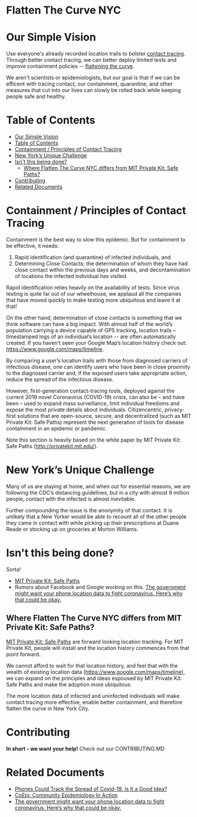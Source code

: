 # Flatten The Curve NYC

Our Simple Vision
=====
Use  everyone's already recorded location trails to bolster [contact tracing](https://en.wikipedia.org/wiki/Contact_tracing). Through better contact tracing, we can better deploy limited tests and improve containment policies -- [flattening the curve](https://en.wikipedia.org/wiki/Coronavirus_disease_2019#Prevention).

We aren't scientists or epidemiologists, but our goal is that if we can be efficent with tracing contact, our containment, 
quarantine, and other measures that cut into our lives can slowly be rolled back while keeping people safe and healthy.

Table of Contents
=================

- [Our Simple Vision](#our-simple-vision)
- [Table of Contents](#table-of-contents)
- [Containment / Principles of Contact Tracing](#containment---principles-of-contact-tracing)
- [New York’s Unique Challenge](#new-york-s-unique-challenge)
- [Isn't this being done?](#isn-t-this-being-done)
  * [Where Flatten The Curve NYC differs from MIT Private Kit: Safe Paths?](#where-flatten-the-curve-nyc-differs-from-mit-private-kit--safe-paths)
- [Contributing](#contributing)
- [Related Documents](#related-documents)

Containment / Principles of Contact Tracing 
======
Containment is the best way to slow this epidemic. But for containment to be effective, it needs:
1. Rapid identification (and quarantine) of infected individuals, and 
1. Determining Close Contacts; the determination of whom they have had close contact within the previous days and weeks, and decontamination of locations the infected individual has visited. 

Rapid identification relies heavily on the availability of tests. Since virus testing is quite far out of our wheelhouse, we applaud all the companies that have moved quickly to make testing more ubiquitous and leave it at that!

On the other hand, determination of close contacts is something that we think software can have a big impact. With almost half of the world’s population carrying a device capable of GPS tracking, location trails – timestamped logs of an individual’s location -- are often automatically created. If you haven’t seen your Google Map’s location history check out: https://www.google.com/maps/timeline. 

By comparing a user’s location trails with those from diagnosed carriers of infectious disease, one can identify users who have been in close proximity to the diagnosed carrier and, if the exposed users take appropriate action, reduce the spread of the infectious disease. 

However, first-generation contact-tracing tools, deployed against the current 2019 novel Coronavirus (COVID-19) crisis, can also be – and have been – used to expand mass surveillance, limit individual freedoms and expose the most private details about individuals. Citizencentric, privacy-first solutions that are open-source, secure, and decentralized (such as MIT Private Kit: Safe Paths) represent the next generation of tools for disease containment in an epidemic or pandemic.

Note this section is heavily based on the white paper by MIT Private Kit: Safe Paths (http://privatekit.mit.edu/). 


New York’s Unique Challenge
======
Many of us are staying at home, and when out for essential reasons, we are following the CDC’s distancing guidelines, but in a city with almost 9 million people, contact with the infected is almost inevitable. 

Further compounding the issue is the anonymity of that contact. It is unlikely that a New Yorker would be able to recount all of the other people they came in contact with while picking up their prescriptions at Duane Reade or stocking up on groceries at Morton Williams. 

Isn't this being done?
=====
Sorta!
* [MIT Private Kit: Safe Paths](http://privatekit.mit.edu/)
* Rumors about Facebook and Google working on this. [The government might want your phone location data to fight coronavirus. Here’s why that could be okay.](https://www.vox.com/recode/2020/3/18/21184160/government-location-data-coronavirus)

Where Flatten The Curve NYC differs from MIT Private Kit: Safe Paths?
-------
[MIT Private Kit: Safe Paths](http://privatekit.mit.edu/) are forward looking location tracking. For MIT Private Kit, people will install and the location history commences from that point forward. 

We cannot afford to wait for that location history, and feel that with the wealth of existing location data (https://www.google.com/maps/timeline), we can expand on the principles and ideas espoused by MIT Private Kit: Safe Paths and make the adoption more ubiquitous.

The more location data of infected and uninfected individuals will make contact tracing more effective, enable better containment, and therefore flatten the curve in New York City.

Contributing
======
**In short - we want your help!** Check out our CONTRIBUTING.MD


Related Documents
======
* [Phones Could Track the Spread of Covid-19. Is It a Good Idea?](https://www.wired.com/story/phones-track-spread-covid19-good-idea/)
* [CoEpi: Community Epidemiology In Action](https://www.coepi.org/)
* [The government might want your phone location data to fight coronavirus. Here’s why that could be okay.](https://www.vox.com/recode/2020/3/18/21184160/government-location-data-coronavirus)

